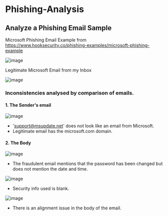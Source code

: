 # Phishing-Analysis

## Analyze a Phishing Email Sample

Microsoft Phishing Email Example from https://www.hooksecurity.co/phishing-examples/microsoft-phishing-example

![image](https://github.com/user-attachments/assets/2f939720-2ff9-4249-b47c-6a4d9233c591)

Legitimate Microsoft Email from my Inbox

![image](https://github.com/user-attachments/assets/d4d65c13-4e44-4397-b56d-e140e9fc20b3)

### Inconsistencies analysed by comparison of emails.

#### 1. The Sender's email
![image](https://github.com/user-attachments/assets/3be36ddd-f694-4cb3-b263-370ccd8b62d2)
- 'support@msupdate.net' does not look like an email from Microsoft.
- Legitimate email has the microsoft.com domain.

#### 2. The Body

![image](https://github.com/user-attachments/assets/0bca4c42-b422-46a8-b256-b7363c8eda72)
- The fraudulent email mentions that the password has been changed but does not mention the date and time.

![image](https://github.com/user-attachments/assets/0a2e03d2-8bf4-491c-ba0a-8bc22b1a9dda)
- Security info used is blank.

![image](https://github.com/user-attachments/assets/a2953ff8-9f51-46e2-8a03-ca5e3b133ddf)
- There is an alignment issue in the body of the email.
